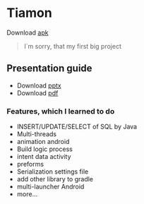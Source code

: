 # Tiamon
Download [apk](https://yadi.sk/d/bSIcFoeUzVLcS)
> I`m sorry, that my first big project

## Presentation guide
* Download [pptx](https://vk.com/doc168796168_388925675?hash=3d9aa3b045310a1d62&dl=49eb46097784176dbf)
* Download [pdf](https://vk.com/doc168796168_389282787?hash=a1d4c487c820acf0c6&dl=747ad44967bcb421f7)

### Features, which I learned to do
* INSERT/UPDATE/SELECT of SQL by Java
* Multi-threads
* animation android
* Build logic process
* intent data activity
* preforms
* Serialization settings file
* add other library to gradle
* multi-launcher Android
* more...
